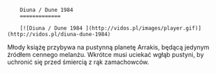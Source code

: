 
        Diuna / Dune 1984 
        =============
        
        [![Diuna / Dune 1984 ](http://vidos.pl/images/player.gif)](http://vidos.pl/diuna-dune-1984)
        
        
 Młody książę przybywa na pustynną planetę Arrakis, będącą jedynym źródłem cennego melanżu. Wkrótce musi uciekać wgłąb pustyni, by uchronić się przed śmiercią z rąk zamachowców.
    